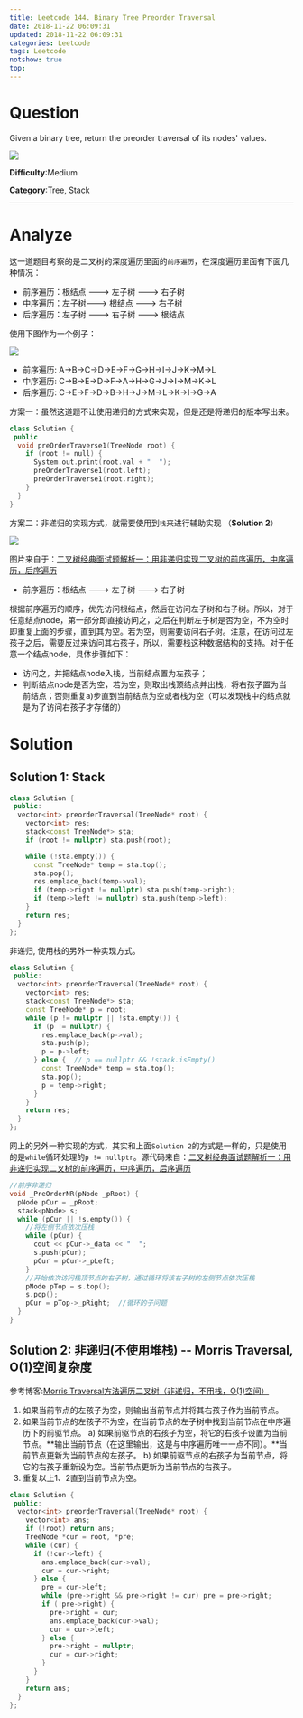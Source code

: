 ```yaml
---
title: Leetcode 144. Binary Tree Preorder Traversal
date: 2018-11-22 06:09:31
updated: 2018-11-22 06:09:31
categories: Leetcode
tags: Leetcode
notshow: true
top:
---
```


# Question

Given a binary tree, return the preorder traversal of its nodes' values.

![](/images/in-post/2018-11-22-Leetcode-144-Binary-Tree-Preorder-Traversal/2018-11-22-13-54-20.png)

**Difficulty**:Medium

**Category**:Tree, Stack

<!-- more -->

------------

# Analyze

这一道题目考察的是二叉树的深度遍历里面的`前序遍历`，在深度遍历里面有下面几种情况：

- 前序遍历：根结点 ---> 左子树 ---> 右子树
- 中序遍历：左子树---> 根结点 ---> 右子树
- 后序遍历：左子树 ---> 右子树 ---> 根结点

使用下图作为一个例子：

![](/images/in-post/2018-11-22-Leetcode-144-Binary-Tree-Preorder-Traversal/2018-11-22-18-49-53.png)

- 前序遍历: A->B->C->D->E->F->G->H->I->J->K->M->L
- 中序遍历: C->B->E->D->F->A->H->G->J->I->M->K->L
- 后序遍历: C->E->F->D->B->H->J->M->L->K->I->G->A

方案一：虽然这道题不让使用递归的方式来实现，但是还是将递归的版本写出来。

```cpp
class Solution {
 public
  void preOrderTraverse1(TreeNode root) {
    if (root != null) {
      System.out.print(root.val + "  ");
      preOrderTraverse1(root.left);
      preOrderTraverse1(root.right);
    }
  }
}
```

方案二：非递归的实现方式，就需要使用到`栈`来进行辅助实现 （**Solution 2**）

![](/images/in-post/2018-11-22-Leetcode-144-Binary-Tree-Preorder-Traversal/2018-11-22-19-57-03.png)

图片来自于：[二叉树经典面试题解析一：用非递归实现二叉树的前序遍历，中序遍历，后序遍历](https://blog.csdn.net/sofia_m/article/details/78975165)


- 前序遍历：根结点 ---> 左子树 ---> 右子树

根据前序遍历的顺序，优先访问根结点，然后在访问左子树和右子树。所以，对于任意结点node，第一部分即直接访问之，之后在判断左子树是否为空，不为空时即重复上面的步骤，直到其为空。若为空，则需要访问右子树。注意，在访问过左孩子之后，需要反过来访问其右孩子，所以，需要栈这种数据结构的支持。对于任意一个结点node，具体步骤如下：

- 访问之，并把结点node入栈，当前结点置为左孩子；
- 判断结点node是否为空，若为空，则取出栈顶结点并出栈，将右孩子置为当前结点；否则重复a)步直到当前结点为空或者栈为空（可以发现栈中的结点就是为了访问右孩子才存储的）

# Solution

## Solution 1: Stack

```cpp
class Solution {
 public:
  vector<int> preorderTraversal(TreeNode* root) {
    vector<int> res;
    stack<const TreeNode*> sta;
    if (root != nullptr) sta.push(root);

    while (!sta.empty()) {
      const TreeNode* temp = sta.top();
      sta.pop();
      res.emplace_back(temp->val);
      if (temp->right != nullptr) sta.push(temp->right);
      if (temp->left != nullptr) sta.push(temp->left);
    }
    return res;
  }
};
```

非递归, 使用栈的另外一种实现方式。

```cpp
class Solution {
 public:
  vector<int> preorderTraversal(TreeNode* root) {
    vector<int> res;
    stack<const TreeNode*> sta;
    const TreeNode* p = root;
    while (p != nullptr || !sta.empty()) {
      if (p != nullptr) {
        res.emplace_back(p->val);
        sta.push(p);
        p = p->left;
      } else {  // p == nullptr && !stack.isEmpty()
        const TreeNode* temp = sta.top();
        sta.pop();
        p = temp->right;
      }
    }
    return res;
  }
};
```

网上的另外一种实现的方式，其实和上面`Solution 2`的方式是一样的，只是使用的是`while`循环处理的`p != nullptr`。源代码来自：[二叉树经典面试题解析一：用非递归实现二叉树的前序遍历，中序遍历，后序遍历](https://blog.csdn.net/sofia_m/article/details/78975165)

```cpp
//前序非递归
void _PreOrderNR(pNode _pRoot) {
  pNode pCur = _pRoot;
  stack<pNode> s;
  while (pCur || !s.empty()) {
    //将左侧节点依次压栈
    while (pCur) {
      cout << pCur->_data << "  ";
      s.push(pCur);
      pCur = pCur->_pLeft;
    }
    //开始依次访问栈顶节点的右子树，通过循环将该右子树的左侧节点依次压栈
    pNode pTop = s.top();
    s.pop();
    pCur = pTop->_pRight;  //循环的子问题
  }
}
```

## Solution 2: 非递归(不使用堆栈) -- Morris Traversal, O(1)空间复杂度

参考博客:[Morris Traversal方法遍历二叉树（非递归，不用栈，O(1)空间）](http://www.cnblogs.com/AnnieKim/archive/2013/06/15/morristraversal.html)

1. 如果当前节点的左孩子为空，则输出当前节点并将其右孩子作为当前节点。
2. 如果当前节点的左孩子不为空，在当前节点的左子树中找到当前节点在中序遍历下的前驱节点。
  a) 如果前驱节点的右孩子为空，将它的右孩子设置为当前节点。**输出当前节点（在这里输出，这是与中序遍历唯一一点不同）。**当前节点更新为当前节点的左孩子。
  b) 如果前驱节点的右孩子为当前节点，将它的右孩子重新设为空。当前节点更新为当前节点的右孩子。
3. 重复以上1、2直到当前节点为空。


```cpp
class Solution {
 public:
  vector<int> preorderTraversal(TreeNode* root) {
    vector<int> ans;
    if (!root) return ans;
    TreeNode *cur = root, *pre;
    while (cur) {
      if (!cur->left) {
        ans.emplace_back(cur->val);
        cur = cur->right;
      } else {
        pre = cur->left;
        while (pre->right && pre->right != cur) pre = pre->right;
        if (!pre->right) {
          pre->right = cur;
          ans.emplace_back(cur->val);
          cur = cur->left;
        } else {
          pre->right = nullptr;
          cur = cur->right;
        }
      }
    }
    return ans;
  }
};
```